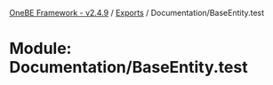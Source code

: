 [OneBE Framework - v2.4.9](../README.md) / [Exports](../modules.md) / Documentation/BaseEntity.test

# Module: Documentation/BaseEntity.test
